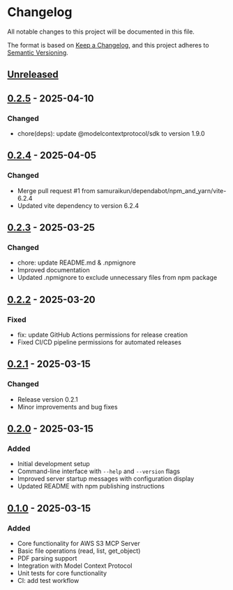 # Changelog

All notable changes to this project will be documented in this file.

The format is based on [Keep a Changelog](https://keepachangelog.com/en/1.0.0/),
and this project adheres to [Semantic Versioning](https://semver.org/spec/v2.0.0.html).

## [Unreleased]

## [0.2.5] - 2025-04-10

### Changed

- chore(deps): update @modelcontextprotocol/sdk to version 1.9.0

## [0.2.4] - 2025-04-05

### Changed

- Merge pull request #1 from samuraikun/dependabot/npm_and_yarn/vite-6.2.4
- Updated vite dependency to version 6.2.4

## [0.2.3] - 2025-03-25

### Changed

- chore: update README.md & .npmignore
- Improved documentation
- Updated .npmignore to exclude unnecessary files from npm package

## [0.2.2] - 2025-03-20

### Fixed

- fix: update GitHub Actions permissions for release creation
- Fixed CI/CD pipeline permissions for automated releases

## [0.2.1] - 2025-03-15

### Changed

- Release version 0.2.1
- Minor improvements and bug fixes

## [0.2.0] - 2025-03-15

### Added

- Initial development setup
- Command-line interface with `--help` and `--version` flags
- Improved server startup messages with configuration display
- Updated README with npm publishing instructions

## [0.1.0] - 2025-03-15

### Added

- Core functionality for AWS S3 MCP Server
- Basic file operations (read, list, get_object)
- PDF parsing support
- Integration with Model Context Protocol
- Unit tests for core functionality
- CI: add test workflow

[Unreleased]: https://github.com/samuraikun/aws-s3-mcp/compare/v0.2.5...HEAD
[0.2.5]: https://github.com/samuraikun/aws-s3-mcp/compare/v0.2.4...v0.2.5
[0.2.4]: https://github.com/samuraikun/aws-s3-mcp/compare/v0.2.3...v0.2.4
[0.2.3]: https://github.com/samuraikun/aws-s3-mcp/compare/v0.2.2...v0.2.3
[0.2.2]: https://github.com/samuraikun/aws-s3-mcp/compare/v0.2.1...v0.2.2
[0.2.1]: https://github.com/samuraikun/aws-s3-mcp/compare/v0.2.0...v0.2.1
[0.2.0]: https://github.com/samuraikun/aws-s3-mcp/compare/v0.1.0...v0.2.0
[0.1.0]: https://github.com/samuraikun/aws-s3-mcp/releases/tag/v0.1.0
